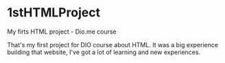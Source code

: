 # 1stHTMLProject
My firts HTML project - Dio.me course

That's my first project for DIO course about HTML.
It was a big experience building that website, I've got a lot of learning and new experiences.
